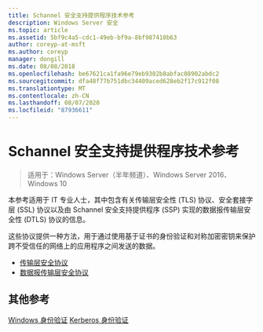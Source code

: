```yaml
---
title: Schannel 安全支持提供程序技术参考
description: Windows Server 安全
ms.topic: article
ms.assetid: 5bf9c4a5-cdc1-49eb-bf9a-8bf987410b63
author: coreyp-at-msft
ms.author: coreyp
manager: dongill
ms.date: 08/08/2018
ms.openlocfilehash: be67621ca1fa96e79eb9302b8abfac08902abdc2
ms.sourcegitcommit: dfa48f77b751dbc34409aced628eb2f17c912f08
ms.translationtype: MT
ms.contentlocale: zh-CN
ms.lasthandoff: 08/07/2020
ms.locfileid: "87936611"
---
```

# <a name="schannel-security-support-provider-technical-reference"></a>Schannel 安全支持提供程序技术参考

>适用于：Windows Server（半年频道）、Windows Server 2016、Windows 10

本参考适用于 IT 专业人士，其中包含有关传输层安全性 (TLS) 协议、安全套接字层 (SSL) 协议以及由 Schannel 安全支持提供程序 (SSP) 实现的数据报传输层安全性 (DTLS) 协议的信息。

这些协议提供一种方法，用于通过使用基于证书的身份验证和对称加密密钥来保护跨不受信任的网络上的应用程序之间发送的数据。

- [传输层安全协议](transport-layer-security-protocol.md)
- [数据报传输层安全协议](datagram-transport-layer-security-protocol.md)

## <a name="additional-references"></a>其他参考
[Windows 身份验证](../windows-authentication/windows-authentication-overview.md) 
[Kerberos 身份验证](../kerberos/kerberos-authentication-overview.md)


